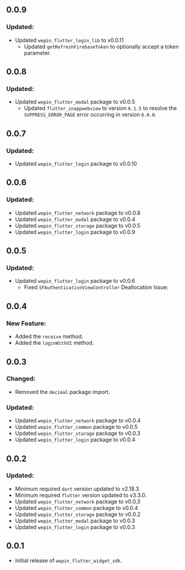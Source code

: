 ## 0.0.9

### Updated:
- Updated `wepin_flutter_login_lib` to v0.0.11
  - Updated `getRefreshFirebaseToken` to optionally accept a token parameter.

## 0.0.8

### Updated:
- Updated `wepin_flutter_modal` package to v0.0.5
  - Updated `flutter_inappwebview` to version `6.1.5` to resolve the `SUPPRESS_ERROR_PAGE` error occurring in version `6.0.0`.

## 0.0.7

### Updated:
 - Updated `wepin_flutter_login` package to v0.0.10

## 0.0.6
### Updated:
- Updated `wepin_flutter_network` package to v0.0.8
- Updated `wepin_flutter_modal` package to v0.0.4
- Updated `wepin_flutter_storage` package to v0.0.5
- Updated `wepin_flutter_login` package to v0.0.9

## 0.0.5
###  Updated:
- Updated `wepin_flutter_login` package to v0.0.6
  - Fixed `SFAuthenticationViewController` Deallocation Issue:

## 0.0.4
### New Feature:
- Added the `receive` method.
- Added the `loginWithUI` method.

## 0.0.3
### Changed:
- Removed the `decimal` package import.

### Updated:
- Updated `wepin_flutter_network` package to v0.0.4
- Updated `wepin_flutter_common` package to v0.0.5
- Updated `wepin_flutter_storage` package to v0.0.3
- Updated `wepin_flutter_login` package to v0.0.4


## 0.0.2
### Updated:
  - Minimum required `dart` version updated to v2.18.3.
  - Minimum required `flutter` version updated to v3.3.0.
  - Updated `wepin_flutter_network` package to v0.0.3
  - Updated `wepin_flutter_common` package to v0.0.4
  - Updated `wepin_flutter_storage` package to v0.0.2
  - Updated `wepin_flutter_modal` package to v0.0.3
  - Updated `wepin_flutter_login` package to v0.0.3

## 0.0.1
* Initial release of `wepin_flutter_widget_sdk`.
